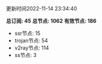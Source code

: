 更新时间2022-11-14 23:34:40

**总订阅: 45**
**总节点: 1062**
**有效节点: 186**
- ssr节点: 15
- trojan节点: 54
- v2ray节点: 114
- ss节点: 3
